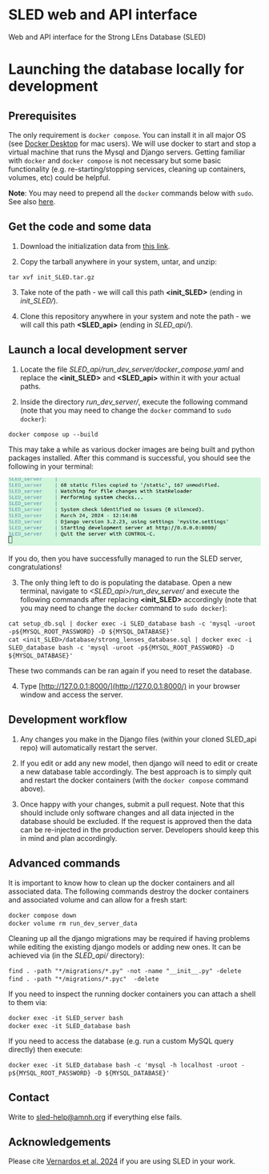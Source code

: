 # SLED web and API interface
Web and API interface for the Strong LEns Database (SLED)


# Launching the database locally for development


## Prerequisites

The only requirement is `docker compose`. You can install it in all major OS (see [Docker Desktop](https://docs.docker.com/desktop/install/mac-install/) for mac users). We will use docker to start and stop a virtual machine that runs the Mysql and Django servers. Getting familiar with `docker` and `docker compose` is not necessary but some basic functionality (e.g. re-starting/stopping services, cleaning up containers, volumes, etc) could be helpful.

**Note**: You may need to prepend all the `docker` commands below with `sudo`. See also [here](https://docs.docker.com/engine/install/linux-postinstall/).



## Get the code and some data

1. Download the initialization data from [this link](https://g-8d2beb.dde63.8540.data.globus.org/init_SLED.tar.gz).

2. Copy the tarball anywhere in your system, untar, and unzip:
```
tar xvf init_SLED.tar.gz
```

3. Take note of the path - we will call this path **<init_SLED>** (ending in *init_SLED/*).

4. Clone this repository anywhere in your system and note the path - we will call this path **<SLED_api>** (ending in *SLED_api/*).



## Launch a local development server

1. Locate the file *SLED_api/run_dev_server/docker_compose.yaml* and replace the **<init_SLED>** and **<SLED_api>** within it with your actual paths.

2. Inside the directory *run_dev_server/*, execute the following command (note that you may need to change the `docker` command to `sudo docker`):
```
docker compose up --build
```
This may take a while as various docker images are being built and python packages installed.
After this command is successful, you should see the following in your terminal:

![Django server launched in the terminal](/run_dev_server/django_success.png)

If you do, then you have successfully managed to run the SLED server, congratulations!

3. The only thing left to do is populating the database. Open a new terminal, navigate to *<SLED_api>/run_dev_server/* and execute the following commands after replacing **<init_SLED>** accordingly (note that you may need to change the `docker` command to `sudo docker`):
```
cat setup_db.sql | docker exec -i SLED_database bash -c 'mysql -uroot -p${MYSQL_ROOT_PASSWORD} -D ${MYSQL_DATABASE}'
cat <init_SLED>/database/strong_lenses_database.sql | docker exec -i SLED_database bash -c 'mysql -uroot -p${MYSQL_ROOT_PASSWORD} -D ${MYSQL_DATABASE}'
```
These two commands can be ran again if you need to reset the database.

4. Type [http://127.0.0.1:8000/](http://127.0.0.1:8000/) in your browser window and access the server.



## Development workflow

1. Any changes you make in the Django files (within your cloned SLED_api repo) will automatically restart the server. 

2. If you edit or add any new model, then django will need to edit or create a new database table accordingly. The best approach is to simply quit and restart the docker containers (with the `docker compose` command above).

3. Once happy with your changes, submit a pull request. Note that this should include only software changes and all data injected in the database should be excluded. If the request is approved then the data can be re-injected in the production server. Developers should keep this in mind and plan accordingly.



## Advanced commands

It is important to know how to clean up the docker containers and all associated data. The following commands destroy the docker containers and associated volume and can allow for a fresh start:
```
docker compose down
docker volume rm run_dev_server_data
```

Cleaning up all the django migrations may be required if having problems while editing the existing django models or adding new ones. It can be achieved via (in the *SLED_api/* directory):
```
find . -path "*/migrations/*.py" -not -name "__init__.py" -delete 
find . -path "*/migrations/*.pyc"  -delete
```

If you need to inspect the running docker containers you can attach a shell to them via:
```
docker exec -it SLED_server bash
docker exec -it SLED_database bash
```

If you need to access the database (e.g. run a custom MySQL query directly) then execute:
```
docker exec -it SLED_database bash -c 'mysql -h localhost -uroot -p${MYSQL_ROOT_PASSWORD} -D ${MYSQL_DATABASE}'
```




## Contact

Write to <sled-help@amnh.org> if everything else fails.


## Acknowledgements

Please cite [Vernardos et al. 2024]() if you are using SLED in your work.

